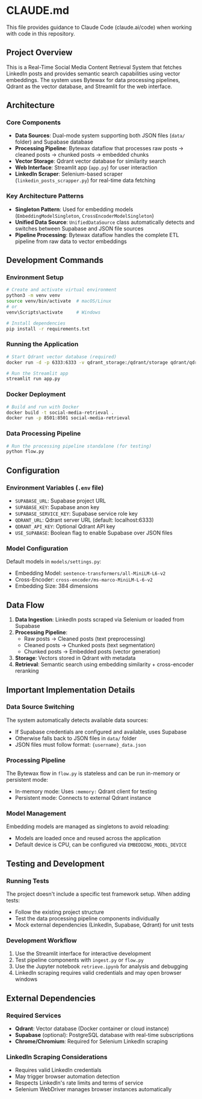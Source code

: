 # CLAUDE.md

This file provides guidance to Claude Code (claude.ai/code) when working with code in this repository.

## Project Overview

This is a Real-Time Social Media Content Retrieval System that fetches LinkedIn posts and provides semantic search capabilities using vector embeddings. The system uses Bytewax for data processing pipelines, Qdrant as the vector database, and Streamlit for the web interface.

## Architecture

### Core Components
- **Data Sources**: Dual-mode system supporting both JSON files (`data/` folder) and Supabase database
- **Processing Pipeline**: Bytewax dataflow that processes raw posts → cleaned posts → chunked posts → embedded chunks
- **Vector Storage**: Qdrant vector database for similarity search
- **Web Interface**: Streamlit app (`app.py`) for user interaction
- **LinkedIn Scraper**: Selenium-based scraper (`linkedin_posts_scrapper.py`) for real-time data fetching

### Key Architecture Patterns
- **Singleton Pattern**: Used for embedding models (`EmbeddingModelSingleton`, `CrossEncoderModelSingleton`)
- **Unified Data Source**: `UnifiedDataSource` class automatically detects and switches between Supabase and JSON file sources
- **Pipeline Processing**: Bytewax dataflow handles the complete ETL pipeline from raw data to vector embeddings

## Development Commands

### Environment Setup
```bash
# Create and activate virtual environment
python3 -m venv venv
source venv/bin/activate  # macOS/Linux
# or
venv\Scripts\activate     # Windows

# Install dependencies
pip install -r requirements.txt
```

### Running the Application
```bash
# Start Qdrant vector database (required)
docker run -d -p 6333:6333 -v qdrant_storage:/qdrant/storage qdrant/qdrant

# Run the Streamlit app
streamlit run app.py
```

### Docker Deployment
```bash
# Build and run with Docker
docker build -t social-media-retrieval .
docker run -p 8501:8501 social-media-retrieval
```

### Data Processing Pipeline
```bash
# Run the processing pipeline standalone (for testing)
python flow.py
```

## Configuration

### Environment Variables (`.env` file)
- `SUPABASE_URL`: Supabase project URL
- `SUPABASE_KEY`: Supabase anon key
- `SUPABASE_SERVICE_KEY`: Supabase service role key
- `QDRANT_URL`: Qdrant server URL (default: localhost:6333)
- `QDRANT_API_KEY`: Optional Qdrant API key
- `USE_SUPABASE`: Boolean flag to enable Supabase over JSON files

### Model Configuration
Default models in `models/settings.py`:
- Embedding Model: `sentence-transformers/all-MiniLM-L6-v2`
- Cross-Encoder: `cross-encoder/ms-marco-MiniLM-L-6-v2`
- Embedding Size: 384 dimensions

## Data Flow

1. **Data Ingestion**: LinkedIn posts scraped via Selenium or loaded from Supabase
2. **Processing Pipeline**: 
   - Raw posts → Cleaned posts (text preprocessing)
   - Cleaned posts → Chunked posts (text segmentation)
   - Chunked posts → Embedded posts (vector generation)
3. **Storage**: Vectors stored in Qdrant with metadata
4. **Retrieval**: Semantic search using embedding similarity + cross-encoder reranking

## Important Implementation Details

### Data Source Switching
The system automatically detects available data sources:
- If Supabase credentials are configured and available, uses Supabase
- Otherwise falls back to JSON files in `data/` folder
- JSON files must follow format: `{username}_data.json`

### Processing Pipeline
The Bytewax flow in `flow.py` is stateless and can be run in-memory or persistent mode:
- In-memory mode: Uses `:memory:` Qdrant client for testing
- Persistent mode: Connects to external Qdrant instance

### Model Management
Embedding models are managed as singletons to avoid reloading:
- Models are loaded once and reused across the application
- Default device is CPU, can be configured via `EMBEDDING_MODEL_DEVICE`

## Testing and Development

### Running Tests
The project doesn't include a specific test framework setup. When adding tests:
- Follow the existing project structure
- Test the data processing pipeline components individually
- Mock external dependencies (LinkedIn, Supabase, Qdrant) for unit tests

### Development Workflow
1. Use the Streamlit interface for interactive development
2. Test pipeline components with `ingest.py` or `flow.py`
3. Use the Jupyter notebook `retrieve.ipynb` for analysis and debugging
4. LinkedIn scraping requires valid credentials and may open browser windows

## External Dependencies

### Required Services
- **Qdrant**: Vector database (Docker container or cloud instance)
- **Supabase** (optional): PostgreSQL database with real-time subscriptions
- **Chrome/Chromium**: Required for Selenium LinkedIn scraping

### LinkedIn Scraping Considerations
- Requires valid LinkedIn credentials
- May trigger browser automation detection
- Respects LinkedIn's rate limits and terms of service
- Selenium WebDriver manages browser instances automatically